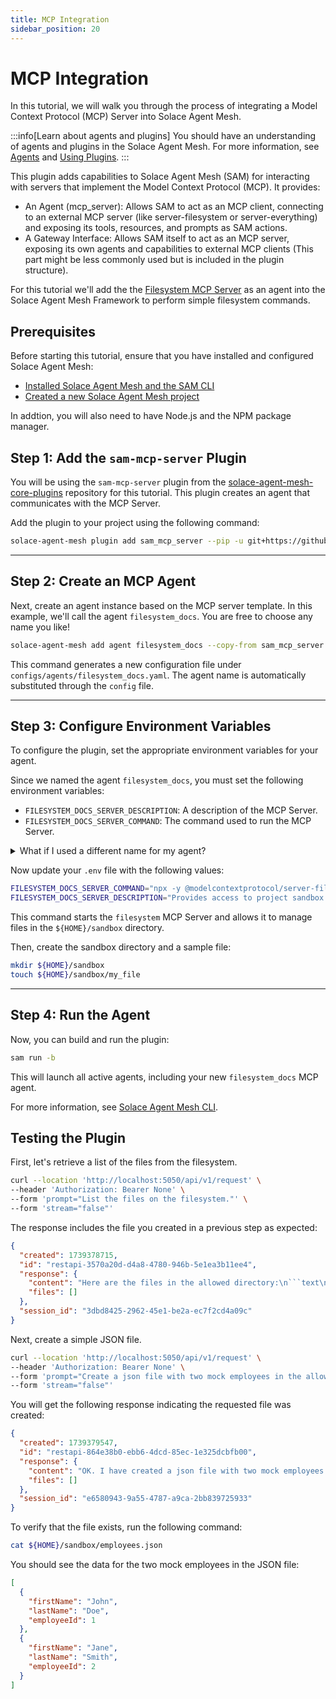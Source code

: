 ```yaml
---
title: MCP Integration
sidebar_position: 20
---
```


# MCP Integration

In this tutorial, we will walk you through the process of integrating a Model Context Protocol (MCP) Server into Solace Agent Mesh.

:::info[Learn about agents and plugins]
You should have an understanding of agents and plugins in the Solace Agent Mesh. For more information, see [Agents](../concepts/agents.md) and [Using Plugins](../concepts/plugins/use-plugins.md).
:::

This plugin adds capabilities to Solace Agent Mesh (SAM) for interacting with servers that implement the Model Context Protocol (MCP). It provides:

- An Agent (mcp_server): Allows SAM to act as an MCP client, connecting to an external MCP server (like server-filesystem or server-everything) and exposing its tools, resources, and prompts as SAM actions.
- A Gateway Interface: Allows SAM itself to act as an MCP server, exposing its own agents and capabilities to external MCP clients (This part might be less commonly used but is included in the plugin structure).

For this tutorial we'll add the the [Filesystem MCP Server](https://www.npmjs.com/package/@modelcontextprotocol/server-filesystem) as an agent into the Solace Agent Mesh Framework to perform simple filesystem commands.

## Prerequisites

Before starting this tutorial, ensure that you have installed and configured Solace Agent Mesh:

- [Installed Solace Agent Mesh and the SAM CLI](../getting-started/installation.md)
- [Created a new Solace Agent Mesh project](../getting-started/quick-start.md)

In addtion, you will also need to have Node.js and the NPM package manager.

## Step 1: Add the `sam-mcp-server` Plugin

You will be using the `sam-mcp-server` plugin from the [solace-agent-mesh-core-plugins](https://github.com/SolaceLabs/solace-agent-mesh-core-plugins) repository for this tutorial. This plugin creates an agent that communicates with the MCP Server.

Add the plugin to your project using the following command:

```sh
solace-agent-mesh plugin add sam_mcp_server --pip -u git+https://github.com/SolaceLabs/solace-agent-mesh-core-plugins#subdirectory=sam-mcp-server
```

---

## Step 2: Create an MCP Agent

Next, create an agent instance based on the MCP server template. In this example, we'll call the agent `filesystem_docs`. You are free to choose any name you like!

```sh
solace-agent-mesh add agent filesystem_docs --copy-from sam_mcp_server:mcp_server
```

This command generates a new configuration file under `configs/agents/filesystem_docs.yaml`. The agent name is automatically substituted through the `config` file.

---

## Step 3: Configure Environment Variables

To configure the plugin, set the appropriate environment variables for your agent.

Since we named the agent `filesystem_docs`, you must set the following environment variables:

- `FILESYSTEM_DOCS_SERVER_DESCRIPTION`: A description of the MCP Server.
- `FILESYSTEM_DOCS_SERVER_COMMAND`: The command used to run the MCP Server.

<details>
    <summary>What if I used a different name for my agent?</summary>

If you chose another name, ensure you prefix your environment variables accordingly. You can always check the correct variable names in the agent's config file (`configs/agents/your_agent_name.yaml`).
</details>

Now update your `.env` file with the following values:

```sh
FILESYSTEM_DOCS_SERVER_COMMAND="npx -y @modelcontextprotocol/server-filesystem ${HOME}/sandbox"
FILESYSTEM_DOCS_SERVER_DESCRIPTION="Provides access to project sandbox files via MCP."
```

This command starts the `filesystem` MCP Server and allows it to manage files in the `${HOME}/sandbox` directory.

Then, create the sandbox directory and a sample file:

```sh
mkdir ${HOME}/sandbox
touch ${HOME}/sandbox/my_file
```

---

## Step 4: Run the Agent

Now, you can build and run the plugin:

```sh
sam run -b
```

This will launch all active agents, including your new `filesystem_docs` MCP agent.

For more information, see [Solace Agent Mesh CLI](../concepts/cli.md).


## Testing the Plugin

First, let's retrieve a list of the files from the filesystem.

```sh
curl --location 'http://localhost:5050/api/v1/request' \
--header 'Authorization: Bearer None' \
--form 'prompt="List the files on the filesystem."' \
--form 'stream="false"'
```

The response includes the file you created in a previous step as expected:

````json
{
  "created": 1739378715,
  "id": "restapi-3570a20d-d4a8-4780-946b-5e1ea3b11ee4",
  "response": {
    "content": "Here are the files in the allowed directory:\n```text\n[FILE] my_file\n```",
    "files": []
  },
  "session_id": "3dbd8425-2962-45e1-be2a-ec7f2cd4a09c"
}
````

Next, create a simple JSON file.

```sh
curl --location 'http://localhost:5050/api/v1/request' \
--header 'Authorization: Bearer None' \
--form 'prompt="Create a json file with two mock employees in the allowed directory of the filesystem."' \
--form 'stream="false"'
```

You will get the following response indicating the requested file was created:

```json
{
  "created": 1739379547,
  "id": "restapi-864e38b0-ebb6-4dcd-85ec-1e325dcbfb00",
  "response": {
    "content": "OK. I have created a json file with two mock employees in the allowed directory of the filesystem. The file is located at `/Users/myuserid/sandbox/employees.json`.",
    "files": []
  },
  "session_id": "e6580943-9a55-4787-a9ca-2bb839725933"
}
```

To verify that the file exists, run the following command:

```sh
cat ${HOME}/sandbox/employees.json
```

You should see the data for the two mock employees in the JSON file:

```json
[
  {
    "firstName": "John",
    "lastName": "Doe",
    "employeeId": 1
  },
  {
    "firstName": "Jane",
    "lastName": "Smith",
    "employeeId": 2
  }
]
```
